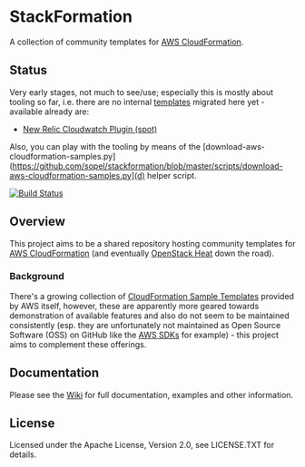 # StackFormation

 A collection of community templates for [AWS CloudFormation](http://aws.amazon.com/cloudformation/).

## Status

Very early stages, not much to see/use; especially this is mostly about tooling so far, i.e. there are no internal 
[templates](https://github.com/sopel/stackformation/tree/master/templates) migrated here yet - available already are:

* [New Relic Cloudwatch Plugin (spot)](https://github.com/sopel/stackformation/blob/master/templates/newrelic-cloudwatch-plugin-spot.md)

Also, you can play with the tooling by means of the 
[download-aws-cloudformation-samples.py](https://github.com/sopel/stackformation/blob/master/scripts/download-aws-cloudformation-samples.py](d) helper script.

[![Build Status](http://ci.labs.cityindex.com:8080/job/stackformation/badge/icon)](http://ci.labs.cityindex.com:8080/job/stackformation/)

## Overview

This project aims to be a shared repository hosting community templates for [AWS CloudFormation](http://aws.amazon.com/cloudformation/)
(and eventually [OpenStack Heat](https://github.com/openstack/heat) down the road).

### Background

There's a growing collection of [CloudFormation Sample Templates](http://aws.amazon.com/cloudformation/aws-cloudformation-templates/) provided by AWS itself,
however, these are apparently more geared towards demonstration of available features and also do not seem to be maintained consistently (esp. they are unfortunately
not maintained as Open Source Software (OSS) on GitHub like the [AWS SDKs](http://aws.amazon.com/tools/) for example) - this project aims to complement these offerings.

## Documentation

Please see the [Wiki](https://github.com/sopel/stackformation/wiki) for full documentation, examples and other information.

## License

Licensed under the Apache License, Version 2.0, see LICENSE.TXT for details.
